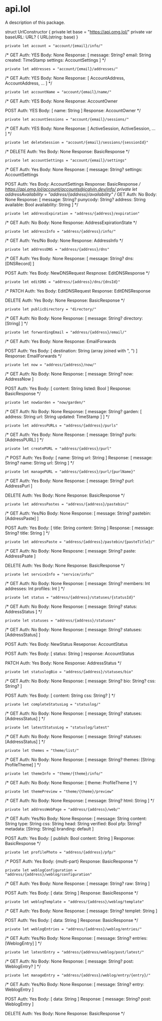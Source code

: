 # api.lol

A description of this package.

struct UrlConstructor {
    private let base = "https://api.omg.lol/"
    private var baseURL: URL? {
        URL(string: base)
    }
    
    private let account = "account/{email}/info/"
/*
 GET
 Auth: YES
 Body: None
 Response: [
     message: String?
     email: String
     created: TimeStamp
     settings: AccountSettings
] 
*/
    
    private let addresses = "account/{email}/addresses/"
/*
 GET
 Auth: YES
 Body: None
 Response: [
     AccountAddress, AccountAddress, ...
 ] 
*/
    
    private let accountName = "account/{email}/name/"
/*
 GET
 Auth: YES
 Body: None
 Response: AccountOwner
 
 POST
 Auth: YES
 Body: [
   name: String
 ]
 Response: AccountOwner
*/
    
    private let accountSessions = "account/{email}/sessions/"
/*
 GET
 Auth: YES
 Body: None
 Response: [
   ActiveSession, ActiveSession, ...
 ]
*/
    
    private let deleteSession = "account/{email}/sessions/{sessionId}"
/*
 DELETE
 Auth: Yes
 Body: None
 Response: BasicResponse
*/
    
    private let accountSettings = "account/{email}/settings"
/*
 GET
 Auth: Yes
 Body: None
 Response: [
   message: String?
   settings: AccountSettings
 
 POST
 Auth: Yes
 Body: AccountSettings
 Response: BasicResponse
*/
    https://api.omg.lol/account/accounts@icalvin.dev/info/
    private let addressAvailability = "address/{address}/availability"
/*
 GET
 Auth: No
 Body: None
 Response: [
   message: String?
   punycody: String?
   address: String
   available: Bool
   availability: String
 ] 
*/
    
    private let addressExpiration = "address/{address}/expiration"
/*
 GET
 Auth: No
 Body: None
 Response: AddressExpirationState
*/
    
    private let addressInfo = "address/{address}/info/"
/*
 GET
 Auth: Yes/No
 Body: None
 Response: AddressInfo
*/
    
    private let addressDNS = "address/{address}/dns"
/*
 GET
 Auth: Yes
 Body: None
 Response: [
   message: String?
   dns: [DNSRecord]
 ]
 
 POST
 Auth: Yes
 Body: NewDNSRequest
 Respnose: EditDNSResponse
*/

    private let editDNS = "address/{address}/dns/{dnsId}"
/*
 PATCH
 Auth: Yes
 Body: EditDNSRequest
 Response: EditDNSResponse
 
 DELETE
 Auth: Yes
 Body: None
 Response: BasicResponse
*/
    
    private let publicDirectory = "directory/"
/*
 GET
 Auth: No
 Body: None
 Response: [
   message: String?
   directory: [String]
 ]
*/
    
    private let forwardingEmail = "address/{address}/email/"
/*
 GET
 Auth: Yes
 Body: None
 Response: EmailForwards
 
 POST
 Auth: Yes
 Body: [
   destination: String (array joined with ", ")
 ]
 Response: EmailForwards
*/
    
    private let now = "address/{address}/now/"
/*
 GET
 Auth: No
 Body: None
 Response: [
   message: String?
   now: AddressNow
 ]
 
 POST
 Auth: Yes
 Body: [
   content: String
   listed: Bool
 ]
 Response: BasicResponse
*/
    
    private let nowGarden = "now/garden/"
/*
 GET
 Auth: No
 Body: None
 Response: [
   message: String?
   garden: [
     address: String
     url: String
     updated: TimeStamp
   ]
 ]
*/
    
    private let addressPURLs = "address/{address}/purls"
/*
 GET
 Auth: Yes
 Body: None
 Response: [
   message: String?
   purls: [AddressPURL]
 ]
*/
    
    private let createPURL = "address/{address}/purl"
/*
 POST
 Auth: Yes
 Body: [
   name: String
   url: String
 ]
 Response: [
   message: String?
   name: String
   url: String
 ]
*/
    
    private let managePURL = "address/{address}/purl/{purlName}"
/*
 GET
 Auth: Yes
 Body: None
 Response: [
   message: String?
   purl: AddressPurl
 ]
 
 DELETE
 Auth: Yes
 Body: None
 Response: BasicResponse
*/
    
    private let addressPastes = "address/{address}/pastebin/"
/*
 GET
 Auth: Yes/No
 Body: None
 Response: [
   message: String?
   pastebin: [AddressPaste]
 ]
 
 POST
 Auth: Yes
 Body: [
   title: String
   content: String
 ]
 Response: [
   message: String?
   title: String
 ]
*/
    
    private let addressPaste = "address/{address}/pastebin/{pasteTitle}/"
/*
 GET
 Auth: No
 Body: None
 Resposne: [
   message: String?
   paste: AddressPsate
 ]
 
 DELETE
 Auth: Yes
 Body: None
 Response: BasicResponse
*/
    
    private let serviceInfo = "service/info/"
/*
 GET
 Auth: No
 Body: None
 Response: [
   message: String?
   members: Int
   addresses: Int
   profiles: Int 
 ]
*/

    private let status = "address/{address}/statuses/{statusId}"
/*
 GET
 Auth: No 
 Body: None
 Response: [
   message: String?
   status: AddressStatus
 ]
*/
    
    private let statuses = "address/{address}/statuses"
/*
 GET
 Auth: No 
 Body: None
 Response: [
   message: String?
   statuses: [AddressStatus]
 ]
 
 POST
 Auth: Yes
 Body: NewStatus
 Reseponse: AccountStatus
 
 POST
 Auth: Yes
 Body: [
   status: String
 ]
 response: AccountStatus
 
 PATCH
 Auth: Yes
 Body: None
 Response: AddressStatus
*/
    
    private let statuslogBio = "address/{address}/statuses/bio"
/*
 GET
 Auth: No
 Body: None
 Response: [
   message: String?
   bio: String?
   css: String?
 ]
 
 POST
 Auth: Yes
 Body: [
   content: String
   css: String?
 ]
*/
    
    private let completeStatusLog = "statuslog/"
/*
 GET
 Auth: No
 Body: None
 Response: [
   message; String?
   statuses: [AddressStatus]
 ]
*/
    
    private let latestStatusLog = "statuslog/latest"
/*
 GET
 Auth: No
 Body: None
 Response: [
   message: String?
   statuses: [AddressStatus]
 ]
*/
    
    private let themes = "theme/list/"
/*
 GET
 Auth: No
 Body: None
 Response: [
   message: String?
   themes: [String: ProfileTheme]
 ]
*/
    
    private let themeInfo = "theme/{theme}/info/"
/*
 GET
 Auth: No
 Body: None
 Response: [
   theme: ProfileTheme
 ]
*/
    
    private let themePreview = "theme/{theme}/preview"
/*
 GET
 Auth: No
 Body: None
 Response: [
   message: String?
   html: String
 ]
*/
    
    private let addressWebPage = "address/{address}/web/"
/*
 GET
 Auth: Yes/No
 Body: None
 Response: [
   message: String
   content: String
   type: String
   css: String
   head: String
   verified: Bool
   pfp: String?
   metadata: [String: String]
   branding: default
 ]
 
 POST
 Auth: Yes
 Body: [
   publish: Bool
   content: String
 ]
 Response: BasicResponse
*/
    
    private let profilePhoto = "address/{address}/pfp/"  
/*
 POST
 Auth: Yes
 Body: {multi-part}
 Response: BasicResponse
*/
    
    private let weblogConfiguration = "address/{address}/weblog/configuration"
/*
 GET
 Auth: Yes
 Body: None
 Response: [
   message: String?
   raw: String
 ]
 
 POST
 Auth: Yes
 Body: [
   data: String
 ]
 Response: BasicResponse
*/
    
    private let weblogTemplate = "address/{address}/weblog/template"
/*
 GET
 Auth: Yes
 Body: None
 Response: [
   message: String?
   templet: String
 ]
 
 POST
 Auth: Yes
 Body: [
   data: String
 ]
 Response: BasicResponse
*/
    
    private let weblogEntries = "address/{address}/weblog/entries/"
/*
 GET
 Auth: Yes/No
 Body: None
 Response: [
   message: String?
   entries: [WeblogEntry]
 ]
*/
    
    private let latestEntry = "address/{address/weblog/post/latest/"
/*
 GET
 Auth: No
 Body: None
 Response: [
   message: String?
   post: WeblogEntry?
 ]
*/
    
    private let manageEntry = "address/{address}/weblog/entry/{entry}/"
/*
 GET
 Auth: Yes/No
 Body: None
 Response: [
   message: String?
   entry: WeblogEntry
 ]
 
 POST
 Auth: Yes
 Body: [
   data: String
 ]
 Response: [
   message: String?
   post: WeblogEntry
 ]
 
 DELETE
 Auth: Yes
 Body: None
 Response: BasicResponse
*/
